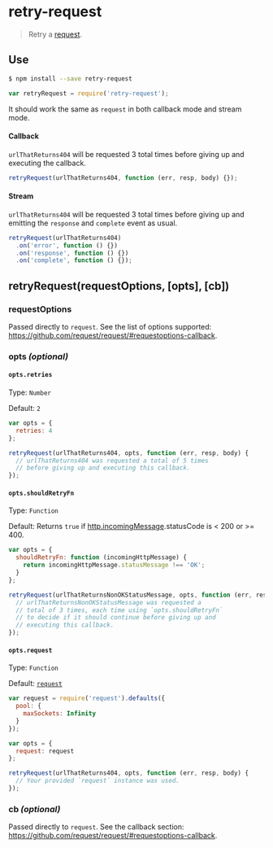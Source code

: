 # retry-request

> Retry a [request][request].

## Use

```sh
$ npm install --save retry-request
```
```js
var retryRequest = require('retry-request');
```

It should work the same as `request` in both callback mode and stream mode.

#### Callback

`urlThatReturns404` will be requested 3 total times before giving up and executing the callback.

```js
retryRequest(urlThatReturns404, function (err, resp, body) {});
```

#### Stream

`urlThatReturns404` will be requested 3 total times before giving up and emitting the `response` and `complete` event as usual.

```js
retryRequest(urlThatReturns404)
  .on('error', function () {})
  .on('response', function () {})
  .on('complete', function () {});
```

## retryRequest(requestOptions, [opts], [cb])

### requestOptions

Passed directly to `request`. See the list of options supported: https://github.com/request/request/#requestoptions-callback.

### opts *(optional)*

#### `opts.retries`

Type: `Number`

Default: `2`

```js
var opts = {
  retries: 4
};

retryRequest(urlThatReturns404, opts, function (err, resp, body) {
  // urlThatReturns404 was requested a total of 5 times
  // before giving up and executing this callback.
});
```

#### `opts.shouldRetryFn`

Type: `Function`

Default: Returns `true` if [http.incomingMessage](https://nodejs.org/api/http.html#http_http_incomingmessage).statusCode is < 200 or >= 400.

```js
var opts = {
  shouldRetryFn: function (incomingHttpMessage) {
    return incomingHttpMessage.statusMessage !== 'OK';
  }
};

retryRequest(urlThatReturnsNonOKStatusMessage, opts, function (err, resp, body) {
  // urlThatReturnsNonOKStatusMessage was requested a
  // total of 3 times, each time using `opts.shouldRetryFn`
  // to decide if it should continue before giving up and
  // executing this callback.
});
```

#### `opts.request`

Type: `Function`

Default: [`request`][request]

```js
var request = require('request').defaults({
  pool: {
    maxSockets: Infinity
  }
});

var opts = {
  request: request
};

retryRequest(urlThatReturns404, opts, function (err, resp, body) {
  // Your provided `request` instance was used.
});
```

### cb *(optional)*

Passed directly to `request`. See the callback section: https://github.com/request/request/#requestoptions-callback.

[request]: https://github.com/request/request
